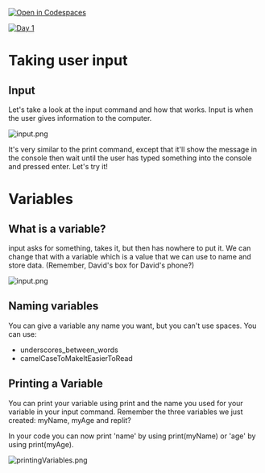 [![Open in Codespaces](https://classroom.github.com/assets/launch-codespace-2972f46106e565e64193e422d61a12cf1da4916b45550586e14ef0a7c637dd04.svg)](https://classroom.github.com/open-in-codespaces?assignment_repo_id=15466458)

[![Day 1](https://img.youtube.com/vi/b5tFeJ0Ol2Y/0.jpg)](https://www.youtube.com/watch?v=b5tFeJ0Ol2Y "Day 1")

# Taking user input
## Input
Let's take a look at the input command and how that works. Input is when the user gives information to the computer.

![input.png](input.png)

It's very similar to the print command, except that it'll show the message in the console then wait until the user has typed something into the console and pressed enter. Let's try it!

# Variables
## What is a variable?
input asks for something, takes it, but then has nowhere to put it. We can change that with a variable which is a value that we can use to name and store data. (Remember, David's box for David's phone?)

![input.png](input.png)

## Naming variables
You can give a variable any name you want, but you can't use spaces. You can use:
 - underscores_between_words
 - camelCaseToMakeItEasierToRead

## Printing a Variable
You can print your variable using print and the name you used for your variable in your input command. Remember the three variables we just created: myName, myAge and replit?

In your code you can now print 'name' by using print(myName) or 'age' by using print(myAge).

![printingVariables.png](printingVariables.png)